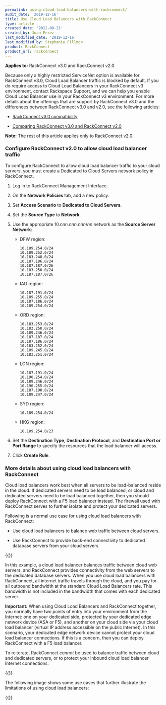 ```yaml
---
permalink: using-cloud-load-balancers-with-rackconnect/
audit_date: '2019-12-16'
title: Use Cloud Load Balancers with RackConnect
type: article
created_date: '2012-08-21'
created_by: Juan Perez
last_modified_date: '2019-12-16'
last_modified_by: Stephanie Fillmon
product: RackConnect
product_url: rackconnect
---
```


**Applies to:** RackConnect v3.0 and RackConnect v2.0

Because only a highly restricted ServiceNet option is
available for RackConnect v3.0, Cloud Load Balancer traffic is blocked by default. If you do require access to Cloud Load Balancers in your RackConnect v3 environment, contact Rackspace Support, and we can help you enable Cloud Load Balancer use in your RackConnect v3 environment.
For more details about the offerings that are support by RackConnect v3.0 and the differences between RackConnect
v3.0 and v2.0, see the following articles:

-   [RackConnect v3.0 compatibility](/how-to/rackconnect-v30-compatibility)

-   [Comparing RackConnect v3.0 and RackConnect v2.0](/how-to/comparing-rackconnect-v30-and-rackconnect-v20)

**Note:** The rest of this article applies only to RackConnect v2.0.

### Configure RackConnect v2.0 to allow cloud load balancer traffic

To configure RackConnect to allow cloud load balancer traffic to your
cloud servers, you must create a Dedicated to Cloud Servers network policy in
RackConnect.

1. Log in to RackConnect Management Interface.

1. On the **Network Policies** tab, add a new policy.

1. Set **Access Scenario** to **Dedicated to Cloud Servers**.

1. Set the **Source Type** to **Network**.

1. Use the appropriate 10.*nnn*.*nnn*.*nnn*/*nn* network as the
    **Source Server Network**:

    -   DFW region:

            10.189.254.0/24
            10.189.252.0/24
            10.183.248.0/24
            10.187.186.0/24
            10.187.187.0/26
            10.183.250.0/24
            10.187.187.0/26

    -   IAD region:

            10.187.191.0/24
            10.189.255.0/24
            10.187.186.0/24
            10.189.254.0/24

    -   ORD region:

            10.183.253.0/24
            10.183.250.0/24
            10.189.246.0/24
            10.187.187.0/24
            10.187.186.0/24
            10.183.252.0/24
            10.189.245.0/24
            10.183.251.0/24

    -   LON region:

            10.187.191.0/24
            10.190.254.0/24
            10.189.246.0/24
            10.190.255.0/24
            10.187.190.0/24
            10.189.247.0/24

    -   SYD region:

            10.189.254.0/24

    -   HKG region:

            10.189.254.0/23

1. Set the **Destination Type**, **Destination Protocol**, and **Destination Port or Port Range** to specify the resources that the load balancer will access.

1. Click **Create Rule**.

### More details about using cloud load balancers with RackConnect

Cloud load balancers work best when all servers to be load-balanced
reside in the cloud. If dedicated servers need to be load balanced, or
cloud and dedicated servers need to be load balanced together, then you
should deploy RackConnect with a F5 load balancer instead. The firewall
used with RackConnect serves to further isolate and protect your
dedicated servers.

Following is a normal use case for using cloud load balancers with
RackConnect:

-   Use cloud load balancers to balance web traffic between cloud
    servers.

-   Use RackConnect to provide back-end connectivity to dedicated
    database servers from your cloud servers.

{{<image src="RC.CLB_.png" alt="" title="">}}

In this example, a cloud load balancer balances traffic between cloud
web servers, and RackConnect provides connectivity from the web servers
to the dedicated database servers. When you use cloud load balancers
with RackConnect, all internet traffic travels through the cloud, and
you pay for all outbound bandwidth at the standard Cloud Load Balancers
rate. This bandwidth is not included in the bandwidth that comes with
each dedicated server.

**Important:** When using Cloud Load Balancers and RackConnect together,
you normally have two points of entry into your environment from the
Internet: one on your dedicated side, protected by your dedicated edge
network device (ASA or F5), and another on your cloud side via your
cloud load balancer (virtual IP address accessible on the public
Internet). In this scenario, your dedicated edge network device cannot
protect your cloud load balancer connections. If this is a concern, then
you can deploy RackConnect with a F5 load balancer.

To reiterate, RackConnect *cannot* be used to balance traffic between
cloud and dedicated servers, or to protect your inbound cloud load
balancer Internet connections.

{{<image src="How.CLB_.RC_.Do_.Not_.Work_.png" alt="" title="">}}

The following image shows some use cases that further illustrate the
limitations of using cloud load balancers:

{{<image src="CLB.Use_.Cases__0.png" alt="" title="">}}
